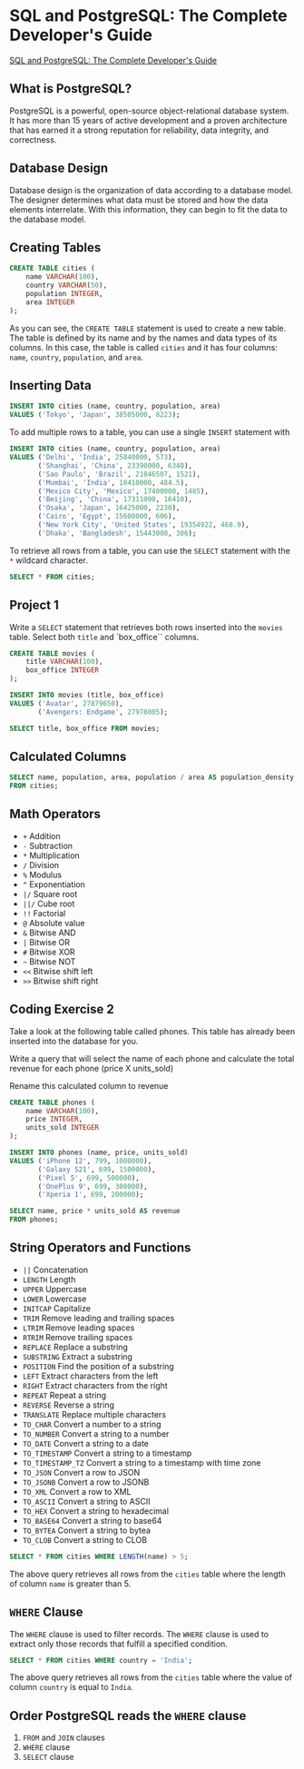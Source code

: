 # SQL and PostgreSQL: The Complete Developer's Guide

[SQL and PostgreSQL: The Complete Developer's Guide](https://www.udemy.com/course/sql-and-postgresql)

## What is PostgreSQL?

PostgreSQL is a powerful, open-source object-relational database system. It has 
more than 15 years of active development and a proven architecture that has 
earned it a strong reputation for reliability, data integrity, and correctness.


## Database Design

Database design is the organization of data according to a database model. The 
designer determines what data must be stored and how the data elements 
interrelate. With this information, they can begin to fit the data to the 
database model.

## Creating Tables

```sql
CREATE TABLE cities (
    name VARCHAR(100),
    country VARCHAR(50),
    population INTEGER,
    area INTEGER
);
```

As you can see, the `CREATE TABLE` statement is used to create a new table. The
table is defined by its name and by the names and data types of its columns. In
this case, the table is called `cities` and it has four columns: `name`,
`country`, `population`, and `area`.

## Inserting Data

```sql
INSERT INTO cities (name, country, population, area)
VALUES ('Tokyo', 'Japan', 38505000, 8223);
```

To add multiple rows to a table, you can use a single `INSERT` statement with

```sql
INSERT INTO cities (name, country, population, area)
VALUES ('Delhi', 'India', 25840000, 573),
       ('Shanghai', 'China', 23390000, 6340),
       ('Sao Paulo', 'Brazil', 21846507, 1521),
       ('Mumbai', 'India', 18410000, 484.5),
       ('Mexico City', 'Mexico', 17400000, 1485),
       ('Beijing', 'China', 17311000, 16410),
       ('Osaka', 'Japan', 16425000, 2230),
       ('Cairo', 'Egypt', 15600000, 606),
       ('New York City', 'United States', 19354922, 468.9),
       ('Dhaka', 'Bangladesh', 15443000, 306);
```

To retrieve all rows from a table, you can use the `SELECT` statement with the
`*` wildcard character.

```sql
SELECT * FROM cities;
```

## Project 1

Write a `SELECT` statement that retrieves both rows inserted into the 
`movies` table. Select both `title` and `box_office`` columns.

```sql
CREATE TABLE movies (
    title VARCHAR(100),
    box_office INTEGER
);

INSERT INTO movies (title, box_office)
VALUES ('Avatar', 27879650),
       ('Avengers: Endgame', 27978005);
```

```sql
SELECT title, box_office FROM movies;
```

## Calculated Columns

```sql
SELECT name, population, area, population / area AS population_density
FROM cities;
```

## Math Operators

- `+` Addition
- `-` Subtraction
- `*` Multiplication
- `/` Division
- `%` Modulus
- `^` Exponentiation
- `|/` Square root
- `||/` Cube root
- `!!` Factorial
- `@` Absolute value
- `&` Bitwise AND
- `|` Bitwise OR
- `#` Bitwise XOR
- `~` Bitwise NOT
- `<<` Bitwise shift left
- `>>` Bitwise shift right

## Coding Exercise 2

Take a look at the following table called phones. This 
table has already been inserted into the database for you.

Write a query that will select the name of each phone and calculate the total revenue for each phone (price X units_sold)

Rename this calculated column to revenue

```sql
CREATE TABLE phones (
    name VARCHAR(100),
    price INTEGER,
    units_sold INTEGER
);

INSERT INTO phones (name, price, units_sold)
VALUES ('iPhone 12', 799, 1000000),
       ('Galaxy S21', 699, 1500000),
       ('Pixel 5', 699, 500000),
       ('OnePlus 9', 699, 300000),
       ('Xperia 1', 699, 200000);
```

```sql
SELECT name, price * units_sold AS revenue
FROM phones;
```

## String Operators and Functions

- `||` Concatenation
- `LENGTH` Length
- `UPPER` Uppercase
- `LOWER` Lowercase
- `INITCAP` Capitalize
- `TRIM` Remove leading and trailing spaces
- `LTRIM` Remove leading spaces
- `RTRIM` Remove trailing spaces
- `REPLACE` Replace a substring
- `SUBSTRING` Extract a substring
- `POSITION` Find the position of a substring
- `LEFT` Extract characters from the left
- `RIGHT` Extract characters from the right
- `REPEAT` Repeat a string
- `REVERSE` Reverse a string
- `TRANSLATE` Replace multiple characters
- `TO_CHAR` Convert a number to a string
- `TO_NUMBER` Convert a string to a number
- `TO_DATE` Convert a string to a date
- `TO_TIMESTAMP` Convert a string to a timestamp
- `TO_TIMESTAMP_TZ` Convert a string to a timestamp with time zone
- `TO_JSON` Convert a row to JSON
- `TO_JSONB` Convert a row to JSONB
- `TO_XML` Convert a row to XML
- `TO_ASCII` Convert a string to ASCII
- `TO_HEX` Convert a string to hexadecimal
- `TO_BASE64` Convert a string to base64
- `TO_BYTEA` Convert a string to bytea
- `TO_CLOB` Convert a string to CLOB

```sql
SELECT * FROM cities WHERE LENGTH(name) > 5;
```

The above query retrieves all rows from the `cities` table where the length 
of column `name` is greater than 5.

## `WHERE` Clause

The `WHERE` clause is used to filter records. The `WHERE` clause is used to
extract only those records that fulfill a specified condition.

```sql
SELECT * FROM cities WHERE country = 'India';
```

The above query retrieves all rows from the `cities` table where the value of
column `country` is equal to `India`.

## Order PostgreSQL reads the `WHERE` clause
1. `FROM` and `JOIN` clauses
2. `WHERE` clause
3. `SELECT` clause
